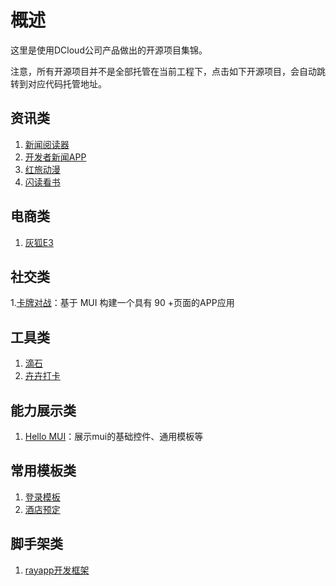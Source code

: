 # 概述
这里是使用DCloud公司产品做出的开源项目集锦。

注意，所有开源项目并不是全部托管在当前工程下，点击如下开源项目，会自动跳转到对应代码托管地址。

## 资讯类
1. [新闻阅读器](https://github.com/dcloudio/casecode/tree/master/reader)   
2. [开发者新闻APP](https://github.com/xland/DeveloperNews)
3. [红旅动漫](https://github.com/tomoya92/hltmapp-mui)
4. [闪读看书](https://github.com/zuiyuewentian/Mui_ReadBook)

## 电商类
1. [灰狐E3](https://github.com/huihoo/e3-h5)  

## 社交类
1.[卡牌对战](https://github.com/EasyTuan/mui-kidApp)：基于 MUI 构建一个具有 90 +页面的APP应用

## 工具类
1. [滴石](http://git.oschina.net/uikoo9/uikoo9-dishi)
2. [卉卉打卡](https://github.com/0312birdzhang/huihuisignin)

## 能力展示类
1. [Hello MUI](https://github.com/dcloudio/mui/tree/master/examples/hello-mui)：展示mui的基础控件、通用模板等

## 常用模板类
1. [登录模板](https://github.com/dcloudio/mui/tree/master/examples/login)
2. [酒店预定](https://github.com/dcloudio/casecode/tree/master/hotel)

## 脚手架类
1. [rayapp开发框架](https://github.com/dailc/hybrid_dcloud_rayapp)
